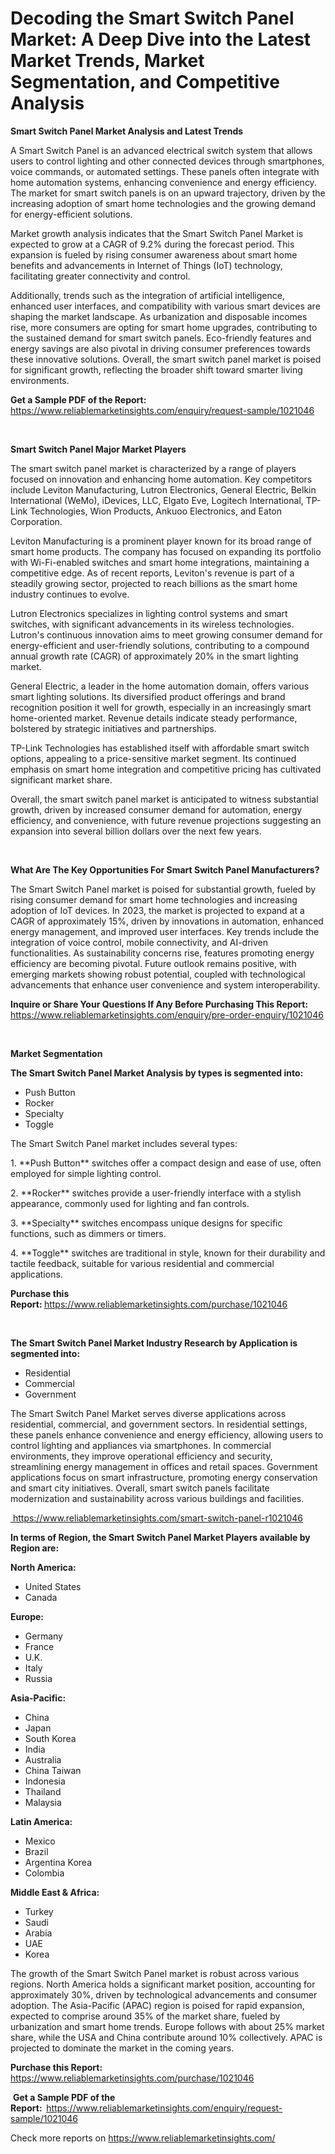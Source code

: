 <p><h1>Decoding the Smart Switch Panel Market: A Deep Dive into the Latest Market Trends, Market Segmentation, and Competitive Analysis</h1></p><p><strong>Smart Switch Panel Market Analysis and Latest Trends</strong></p>
<p><p>A Smart Switch Panel is an advanced electrical switch system that allows users to control lighting and other connected devices through smartphones, voice commands, or automated settings. These panels often integrate with home automation systems, enhancing convenience and energy efficiency. The market for smart switch panels is on an upward trajectory, driven by the increasing adoption of smart home technologies and the growing demand for energy-efficient solutions. </p><p>Market growth analysis indicates that the Smart Switch Panel Market is expected to grow at a CAGR of 9.2% during the forecast period. This expansion is fueled by rising consumer awareness about smart home benefits and advancements in Internet of Things (IoT) technology, facilitating greater connectivity and control. </p><p>Additionally, trends such as the integration of artificial intelligence, enhanced user interfaces, and compatibility with various smart devices are shaping the market landscape. As urbanization and disposable incomes rise, more consumers are opting for smart home upgrades, contributing to the sustained demand for smart switch panels. Eco-friendly features and energy savings are also pivotal in driving consumer preferences towards these innovative solutions. Overall, the smart switch panel market is poised for significant growth, reflecting the broader shift toward smarter living environments.</p></p>
<p><strong>Get a Sample PDF of the Report:&nbsp;</strong> <a href="https://www.reliablemarketinsights.com/enquiry/request-sample/1021046?utm_campaign=3065&utm_medium=2&utm_source=Github&utm_content=ia&utm_term=06042025&utm_id=smart-switch-panel">https://www.reliablemarketinsights.com/enquiry/request-sample/1021046</a></p>
<p>&nbsp;</p>
<p><strong>Smart Switch Panel Major Market Players</strong></p>
<p><p>The smart switch panel market is characterized by a range of players focused on innovation and enhancing home automation. Key competitors include Leviton Manufacturing, Lutron Electronics, General Electric, Belkin International (WeMo), iDevices, LLC, Elgato Eve, Logitech International, TP-Link Technologies, Wion Products, Ankuoo Electronics, and Eaton Corporation.</p><p>Leviton Manufacturing is a prominent player known for its broad range of smart home products. The company has focused on expanding its portfolio with Wi-Fi-enabled switches and smart home integrations, maintaining a competitive edge. As of recent reports, Leviton's revenue is part of a steadily growing sector, projected to reach billions as the smart home industry continues to evolve.</p><p>Lutron Electronics specializes in lighting control systems and smart switches, with significant advancements in its wireless technologies. Lutron's continuous innovation aims to meet growing consumer demand for energy-efficient and user-friendly solutions, contributing to a compound annual growth rate (CAGR) of approximately 20% in the smart lighting market.</p><p>General Electric, a leader in the home automation domain, offers various smart lighting solutions. Its diversified product offerings and brand recognition position it well for growth, especially in an increasingly smart home-oriented market. Revenue details indicate steady performance, bolstered by strategic initiatives and partnerships.</p><p>TP-Link Technologies has established itself with affordable smart switch options, appealing to a price-sensitive market segment. Its continued emphasis on smart home integration and competitive pricing has cultivated significant market share.</p><p>Overall, the smart switch panel market is anticipated to witness substantial growth, driven by increased consumer demand for automation, energy efficiency, and convenience, with future revenue projections suggesting an expansion into several billion dollars over the next few years.</p></p>
<p>&nbsp;</p>
<p><strong>What Are The Key Opportunities For Smart Switch Panel Manufacturers?</strong></p>
<p><p>The Smart Switch Panel market is poised for substantial growth, fueled by rising consumer demand for smart home technologies and increasing adoption of IoT devices. In 2023, the market is projected to expand at a CAGR of approximately 15%, driven by innovations in automation, enhanced energy management, and improved user interfaces. Key trends include the integration of voice control, mobile connectivity, and AI-driven functionalities. As sustainability concerns rise, features promoting energy efficiency are becoming pivotal. Future outlook remains positive, with emerging markets showing robust potential, coupled with technological advancements that enhance user convenience and system interoperability.</p></p>
<p><strong>Inquire or Share Your Questions If Any Before Purchasing This Report:</strong> <a href="https://www.reliablemarketinsights.com/enquiry/pre-order-enquiry/1021046?utm_campaign=3065&utm_medium=2&utm_source=Github&utm_content=ia&utm_term=06042025&utm_id=smart-switch-panel">https://www.reliablemarketinsights.com/enquiry/pre-order-enquiry/1021046</a></p>
<p>&nbsp;</p>
<p><strong>Market Segmentation</strong></p>
<p><strong>The Smart Switch Panel Market Analysis by types is segmented into:</strong></p>
<p><ul><li>Push Button</li><li>Rocker</li><li>Specialty</li><li>Toggle</li></ul></p>
<p><p>The Smart Switch Panel market includes several types: </p><p>1. **Push Button** switches offer a compact design and ease of use, often employed for simple lighting control. </p><p>2. **Rocker** switches provide a user-friendly interface with a stylish appearance, commonly used for lighting and fan controls. </p><p>3. **Specialty** switches encompass unique designs for specific functions, such as dimmers or timers. </p><p>4. **Toggle** switches are traditional in style, known for their durability and tactile feedback, suitable for various residential and commercial applications.</p></p>
<p><strong>Purchase this Report:&nbsp;</strong><a href="https://www.reliablemarketinsights.com/purchase/1021046?utm_campaign=3065&utm_medium=2&utm_source=Github&utm_content=ia&utm_term=06042025&utm_id=smart-switch-panel">https://www.reliablemarketinsights.com/purchase/1021046</a></p>
<p>&nbsp;</p>
<p><strong>The Smart Switch Panel Market Industry Research by Application is segmented into:</strong></p>
<p><ul><li>Residential</li><li>Commercial</li><li>Government</li></ul></p>
<p><p>The Smart Switch Panel Market serves diverse applications across residential, commercial, and government sectors. In residential settings, these panels enhance convenience and energy efficiency, allowing users to control lighting and appliances via smartphones. In commercial environments, they improve operational efficiency and security, streamlining energy management in offices and retail spaces. Government applications focus on smart infrastructure, promoting energy conservation and smart city initiatives. Overall, smart switch panels facilitate modernization and sustainability across various buildings and facilities.</p></p>
<p><a href="https://www.reliablemarketinsights.com/smart-switch-panel-r1021046?utm_campaign=3065&utm_medium=2&utm_source=Github&utm_content=ia&utm_term=06042025&utm_id=smart-switch-panel">&nbsp;https://www.reliablemarketinsights.com/smart-switch-panel-r1021046</a></p>
<p><strong>In terms of Region, the Smart Switch Panel Market Players available by Region are:</strong></p>
<p>
    <p> <strong> North America: </strong>
        <ul>
            <li>United States</li>
            <li>Canada</li>
        </ul>
        </p> 
    <p> <strong> Europe: </strong>
        <ul>
            <li>Germany</li>
            <li>France</li>
            <li>U.K.</li>
            <li>Italy</li>
            <li>Russia</li>
        </ul>
        </p> 
    <p> <strong> Asia-Pacific: </strong>
        <ul>
            <li>China</li>
            <li>Japan</li>
            <li>South Korea</li>
            <li>India</li>
            <li>Australia</li>
            <li>China Taiwan</li>
            <li>Indonesia</li>
            <li>Thailand</li>
            <li>Malaysia</li>
        </ul>
        </p> 
    <p> <strong> Latin America: </strong>
        <ul>
            <li>Mexico</li>
            <li>Brazil</li>
            <li>Argentina Korea</li>
            <li>Colombia</li>
        </ul>
        </p> 
    <p> <strong> Middle East & Africa: </strong>
        <ul>
            <li>Turkey</li>
            <li>Saudi</li>
            <li>Arabia</li>
            <li>UAE</li>
            <li>Korea</li>
        </ul>
    </p>
    </p>
<p><p>The growth of the Smart Switch Panel market is robust across various regions. North America holds a significant market position, accounting for approximately 30%, driven by technological advancements and consumer adoption. The Asia-Pacific (APAC) region is poised for rapid expansion, expected to comprise around 35% of the market share, fueled by urbanization and smart home trends. Europe follows with about 25% market share, while the USA and China contribute around 10% collectively. APAC is projected to dominate the market in the coming years.</p></p>
<p><strong>Purchase this Report: </strong><a href="https://www.reliablemarketinsights.com/purchase/1021046?utm_campaign=3065&utm_medium=2&utm_source=Github&utm_content=ia&utm_term=06042025&utm_id=smart-switch-panel">https://www.reliablemarketinsights.com/purchase/1021046</a></p>
<p>&nbsp;<strong>Get a Sample PDF of the Report:&nbsp;&nbsp;</strong><a href="https://www.reliablemarketinsights.com/enquiry/request-sample/1021046?utm_campaign=3065&utm_medium=2&utm_source=Github&utm_content=ia&utm_term=06042025&utm_id=smart-switch-panel">https://www.reliablemarketinsights.com/enquiry/request-sample/1021046</a></p>
<p><strong></strong></p>
<p>Check more reports on <a href="https://www.reliablemarketinsights.com/?utm_campaign=3065&utm_medium=2&utm_source=Github&utm_content=ia&utm_term=06042025&utm_id=smart-switch-panel">https://www.reliablemarketinsights.com/</a></p>